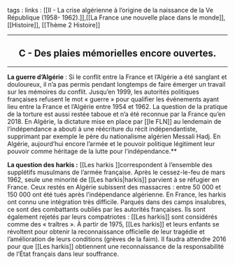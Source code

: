 tags : 
links : [[II - La crise algérienne à l’origine de la naissance de la Ve République (1958- 1962).]],[[La France une nouvelle place dans le monde]], [[Histoire]], [[Thème 2 Histoire]]

****

<h2 style="text-align: center;"> C - Des plaies mémorielles encore ouvertes. </h2>

****

**La guerre d’Algérie** : Si le conflit entre la France et l’Algérie a été sanglant et douloureux, il n’a pas permis pendant longtemps de faire émerger un travail sur les mémoires du conflit. Jusqu’en 1999, les autorités politiques françaises refusent le mot « guerre » pour qualifier les événements ayant lieu entre la France et l’Algérie entre 1954 et 1962. La question de la pratique de la torture est aussi restée taboue et n’a été reconnue par la France qu’en 2018. En Algérie, la  dictature  mise  en  place  par  [[le  FLN]]  au  lendemain  de  l’indépendance  a  abouti  à  une  réécriture  du  récit indépendantiste, supprimant par exemple le père du nationalisme algérien Messali Hadj. En Algérie, aujourd’hui encore l’armée et le pouvoir politique légitiment leur pouvoir comme héritage de la lutte pour l’indépendance.** 

**La question des harkis :**  [[Les harkis ]]correspondent à l’ensemble des supplétifs musulmans de l’armée française. Après le cessez-le-feu de mars 1962, seule une minorité de [[Les harkis|harkis]] parvient à se réfugier en France. Ceux restés en Algérie subissent des massacres : entre 50 000 et 150 000 ont été tués après l’indépendance algérienne. En France, les harkis ont connu une intégration très difficile. Parqués dans des camps insalubres, ce sont des combattants oubliés par les autorités  françaises.  Ils  sont  également  rejetés  par  leurs  compatriotes :  [[Les harkis]]  sont  considérés  comme  des « traîtres ». À partir de 1975, [[Les harkis]] et leurs enfants se révoltent pour obtenir la reconnaissance officielle de leur tragédie et l’amélioration de leurs conditions (grèves de la faim). Il faudra attendre 2016 pour que [[Les harkis]] obtiennent une reconnaissance de la responsabilité de l’État français dans leur souffrance.
